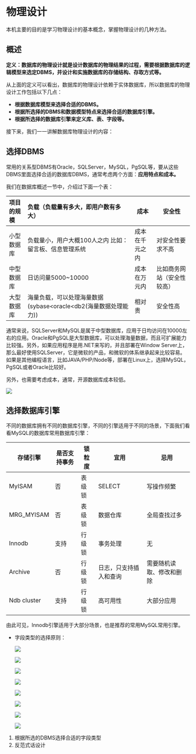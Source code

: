 # 物理设计

本机主要的目的是学习物理设计的基本概念，掌握物理设计的几种方法。



## 概述

**定义：数据库的物理设计就是设计数据库的物理结果的过程，需要根据数据库的逻辑模型来选定DBMS，并设计和实施数据库的存储结构、存取方式等。**

从上面的定义可以看出，数据库的物理设计依赖于实体数据库，所以数据库的物理设计工作包括以下几点：

* **根据数据库模型来选择合适的DBMS。**
* **根据所选择的DBMS和数据模型特点来选择合适的数据库引擎。**
* **根据所选择的数据库引擎来定义库、表、字段等。**

接下来，我们一一讲解数据库物理设计的内容：



## 选择DBMS

常用的关系型DBMS有Oracle，SQLServer，MySQL，PgSQL等，要从这些DBMS里面选择合适的数据库DBMS，通常考虑两个方面：**应用特点和成本。**

我们在数据库概述一节中，介绍过下面一个表：

| 项目的规模 | 负载（负载量有多大，即用户数有多大）                         | 成本           | 安全性                     |
| :--------- | :----------------------------------------------------------- | -------------- | -------------------------- |
| 小型数据库 | 负载量小，用户大概100人之内 比如：留言板、信息管理系统       | 成本在千元之内 | 对安全性要求不高           |
| 中型数据库 | 日访问量5000~10000                                           | 成本在万元内   | 比如商务网站（安全性较高） |
| 大型数据库 | 海量负载，可以处理海量数据(sybase<oracle<db2(海量数据处理能力)) | 相对贵         | 安全性高                   |

通常来说，SQLServer和MySQL是属于中型数据库，应用于日均访问在10000左右的应用。Oracle和PgSQL是大型数据库，可以处理海量数据，而且可扩展能力比较强。另外，如果应用程序是用.NET来写的，并且部署在Window Server上，那么最好使用SQLServer，它是微软的产品，和微软的体系继承起来比较容易。如果是其他编程语言，比如JAVA/PHP/Node等，部署在Linux上，选择MySQL，PgSQL或者Oracle比较好。

另外，也需要考虑成本，通常，开源数据库成本较低。

![](http://ww1.sinaimg.cn/large/af4e9f79ly1g073fa2xsyj21fa0jemyj.jpg)



## 选择数据库引擎

不同的数据库拥有不同的数据库引擎，不同的引擎适用于不同的场景，下面我们看看MySQL的数据库常用数据库引擎：

| 存储引擎    | 是否支持事务 | 锁粒度 | 宜用                   | 忌用                     |
| ----------- | ------------ | ------ | ---------------------- | ------------------------ |
| MyISAM      | 否           | 表级锁 | SELECT                 | 写操作频繁               |
| MRG_MYISAM  | 否           | 表级锁 | 数据仓库               | 全局查找过多             |
| Innodb      | 支持         | 行级锁 | 事务处理               | 无                       |
| Archive     | 否           | 行级锁 | 日志，只支持插入和查询 | 需要随机读取、修改和删除 |
| Ndb cluster | 支持         | 行级锁 | 高可用性               | 大部分应用               |

由此可见，Innodb引擎适用于大部分场景，也是推荐的常用MySQL常用引擎。



* 字段类型的选择原则：

  ![](http://ww1.sinaimg.cn/large/af4e9f79gy1g073xh078jj21fe0myjvz.jpg)

  ![](http://ww1.sinaimg.cn/large/af4e9f79gy1g074307jzqj21em0ncn19.jpg)

  ![](http://ww1.sinaimg.cn/large/af4e9f79gy1g0791zs2jlj21ia0r4te7.jpg)

  ![](http://ww1.sinaimg.cn/large/af4e9f79gy1g0794typ9cj21i60qewjo.jpg)

  ![](http://ww1.sinaimg.cn/large/af4e9f79gy1g0799j51uij21hk0qcgqb.jpg)

  ![](http://ww1.sinaimg.cn/large/af4e9f79ly1g079d8vygej21hs0qytg7.jpg)

  ![](http://ww1.sinaimg.cn/large/af4e9f79ly1g079fms5u2j21fu0la777.jpg)

  ![](http://ww1.sinaimg.cn/large/af4e9f79ly1g079k1t0o2j21h60q8q70.jpg)

1. 根据所选的DBMS选择合适的字段类型
2. 反范式话设计




